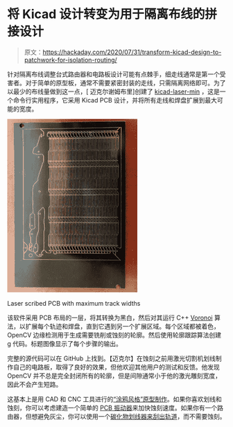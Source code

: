 # 将 Kicad 设计转变为用于隔离布线的拼接设计

> 原文：<https://hackaday.com/2020/07/31/transform-kicad-design-to-patchwork-for-isolation-routing/>

针对隔离布线调整台式路由器和电路板设计可能有点棘手，细走线通常是第一个受害者。对于简单的原型板，通常不需要紧密封装的走线，只需隔离网络即可。为了以最少的布线量做到这一点，[ 迈克尔谢姆布里]创建了 [kicad-laser-min](https://hackaday.io/project/174017-pcb-isolation-routing-software) ，这是一个命令行实用程序，它采用 Kicad PCB 设计，并将所有走线和焊盘扩展到最大可能的宽度。

![](img/d8a5b1446fa222bb6f62d92ec368497c.png)

Laser scribed PCB with maximum track widths

该软件采用 PCB 布局的一层，将其转换为黑白，然后对其运行 C++ [Voronoi](https://en.wikipedia.org/wiki/Voronoi_diagram) 算法，以扩展每个轨迹和焊盘，直到它遇到另一个扩展区域。每个区域都被着色，OpenCV 边缘检测用于生成需要铣削或蚀刻的轮廓。然后使用轮廓跟踪算法创建 g 代码。标题图像显示了每个步骤的输出。 

完整的源代码可以在 GitHub 上找到。【迈克尔】在蚀刻之前用激光切割机划线制作自己的电路板，取得了良好的效果，但他欢迎其他用户的测试和反馈。他发现 OpenCV 并不总是完全封闭所有的轮廓，但是间隙通常小于他的激光雕刻宽度，因此不会产生短路。

这基本上是用 CAD 和 CNC 工具进行的[“涂鸦风格”原型制作](https://hackaday.com/2017/09/10/scribble-your-way-to-quick-printed-circuit-boards/)。如果你喜欢划线和蚀刻，你可以考虑建造一个简单的 [PCB 振动器](https://hackaday.com/2020/06/12/now-this-is-a-makers-pcb-shaker/)来加快蚀刻速度。如果你有一个路由器，但想避免灰尘，你可以使用一个[碳化物划线器来刮出轨道](https://hackaday.com/2020/07/10/making-pcbs-the-easy-way/)，而不需要蚀刻。